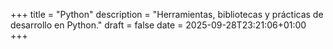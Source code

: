 +++
title = "Python"
description = "Herramientas, bibliotecas y prácticas de desarrollo en Python."
draft = false
date = 2025-09-28T23:21:06+01:00
+++